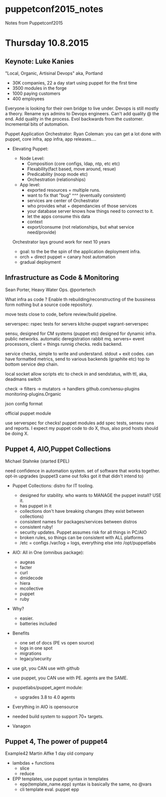 # puppetconf2015_notes
Notes from Puppetconf2015

Thursday 10.8.2015
==================

Keynote: Luke Kanies
--------------------
"Local, Organic, Artisinal Devops" aka, Portland

* 30K companies, 22 a day start using puppet for the first time
* 3500 modules in the forge
* 1000 paying customers
* 400 employees

Everyone is looking for their own bridge to live under.
Devops is still mostly a theory. Rename sys admins to Devops engineers.
Can't add quality @ the end. Add quality in the process. Evol backwards from the customer.
Incremental bits of automation.

Puppet Application Orchestrator:
Ryan Coleman:
you can get a lot done with puppet, core infra, app infra, app releases....
* Elevating Puppet:
  * Node Level:
    * Composition (core configs, ldap, ntp, etc etc)
    * Flexability(fact based, move around, resue)
    * Predicability (noop mode etc)
    * Orchestration (relationships)
  * App level:
    * exported resources = multiple runs.
    * want to fix that "bug" ^^^ (eventually consistent)
    * services are center of Orchestrator
    * who provides what + dependancies of those services
    * your database server knows how things need to connect to it.
    * let the apps consume this data
    * context
    * export/consume (not relationships, but what service need/provide)

  Orchestrator lays ground work for next 10 years

  * goal:  to the be the spin of the application deployment infra.
  * orch + direct puppet = canary host automation
  * gradual deployment

Infrastructure as Code & Monitoring
-----------------------------------
Sean Porter, Heavy Water Ops. @portertech

What infra as code ? Enable th rebuilding/reconstructing of the bussiness form nothing but a source code repository.

move tests close to code, before review/build pipeline.

serverspec: rspec tests for servers
kitche-puppet
vagrant-serverspec

sensu, designed for CM systems (puppet etc)
designed for dynamic infra. public networks. automatic deregistration
rabbit mq. servers= event processors, client = things runnig checks. redis backend.

service checks, simple to write and understand. stdout + exit codes. can have formatted metrics, send to various backends (graphite etc)
top to bottom service dep chain.

local socket allow scripts etc to check in and sendstatus, with ttl, aka, deadmans switch

check -> filters -> mutators -> handlers
github.com/sensu-plugins
monitoring-plugins.Organic

json config format

official puppet module

use serverspec for checks! puppet modules add spec tests, senseu runs and reports.
I expect my puppet code to do X, thus, also prod hosts should be doing X.


Puppet 4, AIO,Puppet Collections
--------------------------------
Michael Stahnke
(started EPEL)

need confidence in automation system. set of software that works together.
opt-in upgrades (puppet3 came out folks got it that didn't intend to)
* Puppet Collections: distro for IT tooling.
  * designed for stability. who wants to MANAGE the puppet install? USE it.
  * has puppet in it
  * collections don't have breaking changes (they exist between collections)
  * consistent names for packages/services between distros
  * consistent ruby!
  * security updates. Puppet assumes risk for all things in PC/AIO
  * broken rules, so things can be consistent with ALL platforms
  * /etc = configs /var/log = logs, everything else into /opt/puppetlabs
* AIO: All in One (omnibus package):
  * augeas
  * facter
  * curl
  * dmidecode
  * hiera
  * mcollective
  * puppet
  * ruby
* Why?
  * easier.
  * batteries included
* Benefits
  * one set of docs (PE vs open source)
  * logs in one spot
  * migrations
  * legacy/security
* use git, you CAN use with github
* use puppet, you CAN use with PE. agents are the SAME.

* puppetlabs/puppet_agent module:
  * upgrades 3.8 to 4.0 agents

* Everything in AIO is opensource
* needed build system to support 70+ targets.

* Vanagon

Puppet 4, The power of puppet4
------------------------------
Example42 Martin Alfke
1 day old company

* lambdas + functions
  * slice
  * reduce
* EPP templates, use puppet syntax in templates
  * epp(template_name.epp) syntax is basically the same, no @vars
  * cli template eval. puppet epp <template>
* types , thigns are no longer pure strings
* functions can eval data types
* node inheritance no longer works.
* empty string comparison: empty string used to be false, now its true. yikes
* vars cannot start with: number. capital letter.
* vars cannot contain: dots, hyphens
* hyphers are math operators, san'e be used in module/class names

Upgrading to puppet 4: READ DOCS. READ LOGS FOR DEPS.
Setup From scratch.


10 years of puppet
------------------
cfengine isconf
puppet was originally called blink, reductive labs (ahh yes)


Day 2, Oct 9th 2015
===================

Keynote 1 : Uber head of business intelegence
don't push anything to production that would prevent you from getting a ride back home (be a customer)

Keynote 2 : Martin Jacson from Walmart. 0 nodes - 48k in puppet in 2 years.

Keynotes 3: Depak, all the cool new things.
cfacter

More dynamic configs with consul + puppet
-----------------------------------------
* consul
  * services are base unit.

All services a profile provides = register service in consul (always with a check!)
use the .consul dns service/name for #things.
functions to get lists of ips (dns_resolv() service_discover_dns())

puppet write /etc/consul-template/service.ctmpl
consul writes to /etc/service.conf
